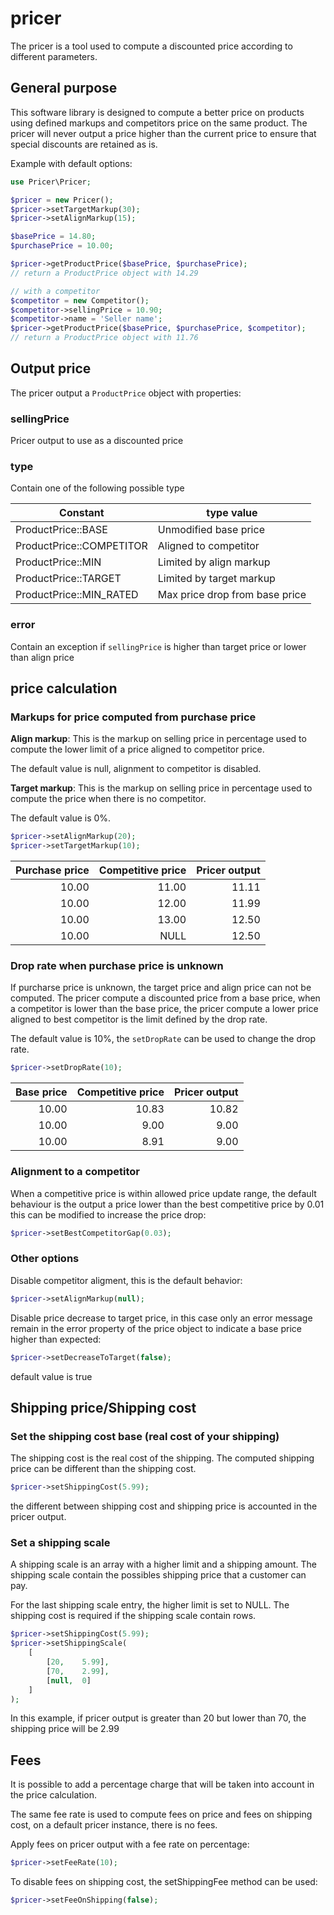 # pricer

The pricer is a tool used to compute a discounted price according to different parameters.

## General purpose

This software library is designed to compute a better price on products using defined markups and competitors price on the same product. The pricer will never output a price higher than the current price to ensure that special discounts are retained as is.

Example with default options:

```php
use Pricer\Pricer;

$pricer = new Pricer();
$pricer->setTargetMarkup(30);
$pricer->setAlignMarkup(15);

$basePrice = 14.80;
$purchasePrice = 10.00;

$pricer->getProductPrice($basePrice, $purchasePrice);
// return a ProductPrice object with 14.29

// with a competitor
$competitor = new Competitor();
$competitor->sellingPrice = 10.90;
$competitor->name = 'Seller name';
$pricer->getProductPrice($basePrice, $purchasePrice, $competitor);
// return a ProductPrice object with 11.76

```

## Output price

The pricer output a `ProductPrice` object with properties:

### sellingPrice

Pricer output to use  as a discounted price

### type

Contain one of the following possible type

| Constant                 | type value                     |
|--------------------------|--------------------------------|
| ProductPrice::BASE       | Unmodified base price          |
| ProductPrice::COMPETITOR | Aligned to competitor          |
| ProductPrice::MIN        | Limited by align markup        |
| ProductPrice::TARGET     | Limited by target markup       |
| ProductPrice::MIN_RATED  | Max price drop from base price |

### error

Contain an exception if `sellingPrice` is higher than target price or lower than align price 


## price calculation

### Markups for price computed from purchase price

__Align markup__: This is the markup on selling price in percentage used to compute the lower limit of a price aligned to competitor price.

The default value is null, alignment to competitor is disabled.

__Target markup__: This is the markup on selling price in percentage used to compute the price when there is no competitor.

The default value is 0%.


```php
$pricer->setAlignMarkup(20);
$pricer->setTargetMarkup(10);
```

| Purchase price | Competitive price | Pricer output |
|---------------:|------------------:|--------------:|
|          10.00 |             11.00 |         11.11 |
|          10.00 |             12.00 |         11.99 |
|          10.00 |             13.00 |         12.50 |
|          10.00 |              NULL |         12.50 |


### Drop rate when purchase price is unknown

If purcharse price is unknown, the target price and align price can not be computed. The pricer compute a discounted price from a base price, when a competitor is lower than the base price, the pricer compute a lower price aligned to best competitor is the limit defined by the drop rate.

The default value is 10%, the `setDropRate` can be used to change the drop rate.

```php
$pricer->setDropRate(10);
```

| Base price | Competitive price | Pricer output |
|-----------:|------------------:|--------------:|
|      10.00 |             10.83 |         10.82 |
|      10.00 |              9.00 |          9.00 |
|      10.00 |              8.91 |          9.00 |


### Alignment to a competitor

When a competitive price is within allowed price update range, the default behaviour is the output a price lower than the best competitive price by 0.01 this can be modified to increase the price drop:


```php
$pricer->setBestCompetitorGap(0.03);
```

### Other options

Disable competitor aligment, this is the default behavior:

```php
$pricer->setAlignMarkup(null);
```

Disable price decrease to target price, in this case only an error message remain in the error property of the price object to indicate a base price higher than expected:


```php
$pricer->setDecreaseToTarget(false);
```

default value is true


## Shipping price/Shipping cost


### Set the shipping cost base (real cost of your shipping)

The shipping cost is the real cost of the shipping.
The computed shipping price can be different than the shipping cost. 

```php
$pricer->setShippingCost(5.99);
```
the different between shipping cost and shipping price is accounted in the pricer output.


### Set a shipping scale

A shipping scale is an array with a higher limit and a shipping amount. The shipping scale contain the possibles shipping price that a customer can pay.

For the last shipping scale entry, the higher limit is set to NULL. The shipping cost is required if the shipping scale contain rows.

```php
$pricer->setShippingCost(5.99);
$pricer->setShippingScale(
    [
        [20,    5.99],
        [70,    2.99],
        [null,  0]
    ]
);
```

In this example, if pricer output is greater than 20 but lower than 70, the shipping price will be 2.99

## Fees

It is possible to add a percentage charge that will be taken into account in the price calculation.

The same fee rate is used to compute fees on price and fees on shipping cost, on a default pricer instance, there is no fees.

Apply fees on pricer output with a fee rate on percentage:

```php
$pricer->setFeeRate(10);

```


To disable fees on shipping cost, the setShippingFee method can be used:

```php
$pricer->setFeeOnShipping(false);

```
